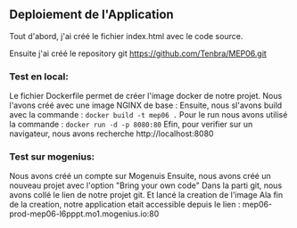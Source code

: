 
##  Deploiement de l'Application

Tout d'abord, j'ai créé le fichier index.html avec le code source.

Ensuite j'ai créé le repository git https://github.com/Tenbra/MEP06.git


### Test en local:

Le fichier Dockerfile permet de créer l'image docker de notre projet. Nous l'avons créé avec une image NGINX de base :
Ensuite, nous sl'avons build avec la commande : `docker build -t mep06 .`
Pour le run nous avons utilisé la commande : `docker run -d -p 8080:80` 
Efin, pour verifier sur un navigateur, nous avons recherche http://localhost:8080


### Test sur mogenius:

Nous avons créé un compte sur Mogenuis
Ensuite, nous avons créé un nouveau projet avec l'option "Bring your own code"
Dans la parti git, nous avons collé le lien de notre projet git.
Et lancé la creation de l'image
Ala fin de la creation, notre application etait accessible depuis le lien : mep06-prod-mep06-l6pppt.mo1.mogenius.io:80